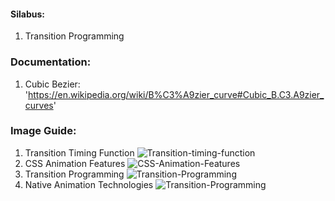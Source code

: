 #### Silabus:

1. Transition Programming


### Documentation:

1. Cubic Bezier: 'https://en.wikipedia.org/wiki/B%C3%A9zier_curve#Cubic_B.C3.A9zier_curves'

### Image Guide:

1. Transition Timing Function 
![Transition-timing-function](http://i.imgur.com/rPK248B.png)
2. CSS Animation Features
![CSS-Animation-Features](http://i.imgur.com/hu3GWlJ.png)
3. Transition Programming
![Transition-Programming](http://i.imgur.com/cjcesWL.png)
4. Native Animation Technologies
![Transition-Programming](http://i.imgur.com/JQ0ImWP.png)
